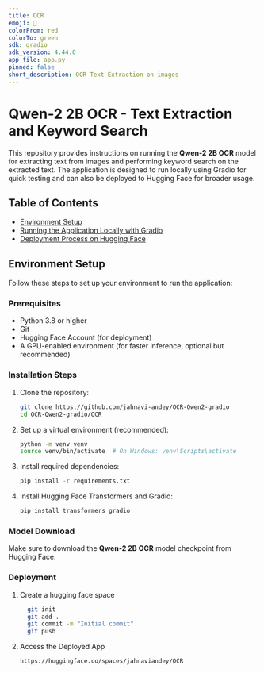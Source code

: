 ```yaml
---
title: OCR
emoji: 🏃
colorFrom: red
colorTo: green
sdk: gradio
sdk_version: 4.44.0
app_file: app.py
pinned: false
short_description: OCR Text Extraction on images
---
```


# Qwen-2 2B OCR - Text Extraction and Keyword Search

This repository provides instructions on running the **Qwen-2 2B OCR** model for extracting text from images and performing keyword search on the extracted text. The application is designed to run locally using Gradio for quick testing and can also be deployed to Hugging Face for broader usage.

## Table of Contents
- [Environment Setup](#environment-setup)
- [Running the Application Locally with Gradio](#running-the-application-locally-with-gradio)
- [Deployment Process on Hugging Face](#deployment-process-on-hugging-face)

## Environment Setup

Follow these steps to set up your environment to run the application:

### Prerequisites

- Python 3.8 or higher
- Git
- Hugging Face Account (for deployment)
- A GPU-enabled environment (for faster inference, optional but recommended)

### Installation Steps

1. Clone the repository:

    ```bash
    git clone https://github.com/jahnavi-andey/OCR-Qwen2-gradio
    cd OCR-Qwen2-gradio/OCR
    ```

2. Set up a virtual environment (recommended):

    ```bash
    python -m venv venv
    source venv/bin/activate  # On Windows: venv\Scripts\activate
    ```

3. Install required dependencies:

    ```bash
    pip install -r requirements.txt
    ```

4. Install Hugging Face Transformers and Gradio:

    ```bash
    pip install transformers gradio
    ```

### Model Download

Make sure to download the **Qwen-2 2B OCR** model checkpoint from Hugging Face:

### Deployment

1. Create a hugging face space

    ```bash
      git init
      git add .
      git commit -m "Initial commit"
      git push
    ```

2. Access the Deployed App

    ```bash
    https://huggingface.co/spaces/jahnaviandey/OCR
  ```
